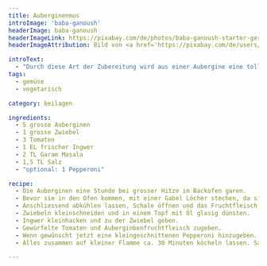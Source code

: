 ```yaml
---
title: Auberginenmus
introImage: 'baba-ganoush'
headerImage: baba-ganoush
headerImageLink: https://pixabay.com/de/photos/baba-ganoush-starter-gericht-1271630/
headerImageAttribution: Bild von <a href='https://pixabay.com/de/users/marekonline-1095186/?utm_source=link-attribution&amp;utm_medium=referral&amp;utm_campaign=image&amp;utm_content=1271630'>marekonline</a> auf <a href='https://pixabay.com/de/?utm_source=link-attribution&amp;utm_medium=referral&amp;utm_campaign=image&amp;utm_content=1271630'>Pixabay</a>

introText:
  - "Durch diese Art der Zubereitung wird aus einer Aubergine eine tolle Beilage. So kann sich die Aubergine nicht mit Fett vollsaugen. Auf diese Art schmeckt sie sehr aromatisch. Eine gute Möglichkeit, dieses Gemüse neu kennenzulernen."
tags:
  - gemüse
  - vegetarisch

category: beilagen

ingredients:
  - 5 grosse Auberginen
  - 1 grosse Zwiebel
  - 3 Tomaten
  - 1 EL frischer Ingwer
  - 2 TL Garam Masala
  - 1,5 TL Salz
  - "optional: 1 Pepperoni"

recipe:
  - Die Auberginen eine Stunde bei grosser Hitze im Backofen garen.
  - Bevor sie in den Ofen kommen, mit einer Gabel Löcher stechen, da sie sonst explodieren können.
  - Anschliessend abkühlen lassen, Schale öffnen und das Fruchtfleisch auslöffeln.
  - Zwiebeln kleinschneiden und in einem Topf mit Öl glasig dünsten.
  - Ingwer kleinhacken und zu der Zwiebel geben.
  - Gewürfelte Tomaten und Auberginbenfruchtfleisch zugeben.
  - Wenn gewünscht jetzt eine kleingeschnittenen Pepperoni hinzugeben.
  - Alles zusammen auf kleiner Flamme ca. 30 Minuten köcheln lassen. Salzen und mit Garam Masala abschmecken.

---
```

